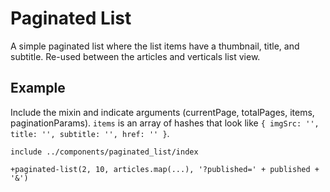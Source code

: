 # Paginated List

A simple paginated list where the list items have a thumbnail, title, and subtitle. Re-used between the articles and verticals list view.

## Example

Include the mixin and indicate arguments (currentPage, totalPages, items, paginationParams). `items` is an array of hashes that look like `{ imgSrc: '', title: '', subtitle: '', href: '' }`.

````pug
include ../components/paginated_list/index

+paginated-list(2, 10, articles.map(...), '?published=' + published + '&')
````
